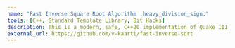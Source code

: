 ```yaml
---
name: "Fast Inverse Square Root Algorithm :heavy_division_sign:"
tools: [C++, Standard Template Library, Bit Hacks]
description: This is a modern, safe, C++20 implementation of Quake III Arena's brilliant fast inverse square root algorithm. Check this out, it's super cool!
external_url: https://github.com/v-kaarti/fast-inverse-sqrt
---
```

